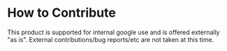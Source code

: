 # How to Contribute

This product is supported for internal google use and is offered externally
"as is". External contributions/bug reports/etc are not taken at this time.

